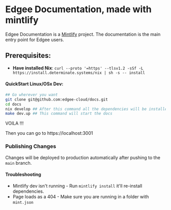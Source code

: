 # Edgee Documentation, made with mintlify

Edgee Documentation is a [Mintlify](https://mintlify.com/) project. The documentation is the main entry point for Edgee users.

## Prerequisites:
- **Have installed Nix**: `curl --proto '=https' --tlsv1.2 -sSf -L https://install.determinate.systems/nix | sh -s -- install`


#### QuickStart Linux/OSx Dev:

```bash
## Go wherever you want
git clone git@github.com:edgee-cloud/docs.git
cd docs
nix develop ## After this command all the dependencies will be installed and you will be in a Nix shell
make dev.up ## This command will start the docs
```
VOILA !!!

Then you can go to https://localhost:3001

### Publishing Changes

Changes will be deployed to production automatically after pushing to the `main` branch.

#### Troubleshooting

- Mintlify dev isn't running - Run `mintlify install` it'll re-install dependencies.
- Page loads as a 404 - Make sure you are running in a folder with `mint.json`
